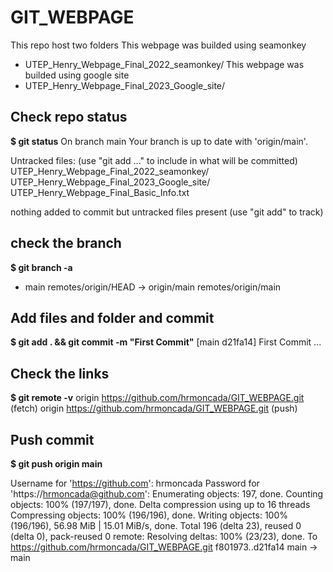 # GIT_WEBPAGE
This repo host two folders
    This webpage was builded using seamonkey
  * UTEP_Henry_Webpage_Final_2022_seamonkey/
  This webpage was builded using google site
  * UTEP_Henry_Webpage_Final_2023_Google_site/
## Check repo status 
**$ git status**
On branch main
Your branch is up to date with 'origin/main'.

Untracked files:
  (use "git add <file>..." to include in what will be committed)
	UTEP_Henry_Webpage_Final_2022_seamonkey/
	UTEP_Henry_Webpage_Final_2023_Google_site/
	UTEP_Henry_Webpage_Final_Basic_Info.txt

nothing added to commit but untracked files present (use "git add" to track)

## check the branch

**$ git branch -a**
* main
  remotes/origin/HEAD -> origin/main
  remotes/origin/main

## Add files and folder and commit
**$ git add . && git commit -m "First Commit"**
[main d21fa14] First Commit
...

## Check the links	
**$ git remote -v** 
origin	https://github.com/hrmoncada/GIT_WEBPAGE.git (fetch)
origin	https://github.com/hrmoncada/GIT_WEBPAGE.git (push)

## Push commit 
**$ git push origin main**

Username for 'https://github.com': hrmoncada
Password for 'https://hrmoncada@github.com': 
Enumerating objects: 197, done.
Counting objects: 100% (197/197), done.
Delta compression using up to 16 threads
Compressing objects: 100% (196/196), done.
Writing objects: 100% (196/196), 56.98 MiB | 15.01 MiB/s, done.
Total 196 (delta 23), reused 0 (delta 0), pack-reused 0
remote: Resolving deltas: 100% (23/23), done.
To https://github.com/hrmoncada/GIT_WEBPAGE.git
   f801973..d21fa14  main -> main

